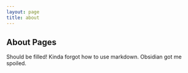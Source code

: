 ```yaml
---
layout: page
title: about
---
```


## About Pages
Should be filled!
Kinda forgot how to use markdown. Obsidian got me spoiled.
